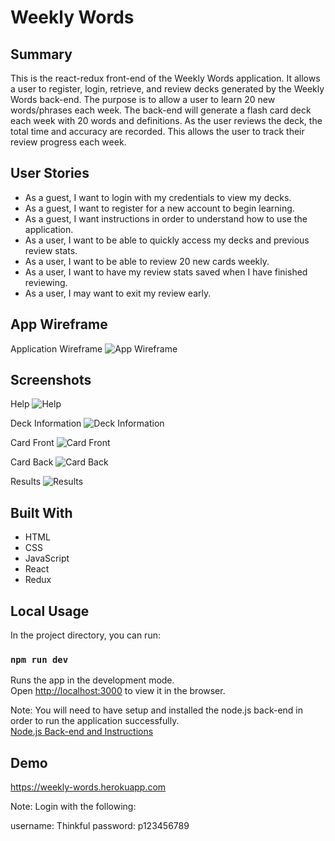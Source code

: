 # Weekly Words

## Summary
This is the react-redux front-end of the Weekly Words application. It allows a user to register, login, retrieve, and review decks generated by the Weekly Words back-end. The purpose is to allow a user to learn 20 new words/phrases each week. The back-end will generate a flash card deck each week with 20 words and definitions. As the user reviews the deck, the total time and accuracy are recorded. This allows the user to track their review progress each week.

## User Stories
* As a guest, I want to login with my credentials to view my decks.
* As a guest, I want to register for a new account to begin learning.
* As a guest, I want instructions in order to understand how to use the application.
* As a user, I want to be able to quickly access my decks and previous review stats.
* As a user, I want to be able to review 20 new cards weekly.
* As a user, I want to have my review stats saved when I have finished reviewing.
* As a user, I may want to exit my review early.

## App Wireframe

Application Wireframe
![App Wireframe](https://nicera.in/resources/ww/AppWireframe-weeklyWords.png)


## Screenshots

Help
![Help](https://nicera.in/resources/ww/ss1.png)

Deck Information
![Deck Information](https://nicera.in/resources/ww/ss2.png)

Card Front
![Card Front](https://nicera.in/resources/ww/ss3.png)

Card Back
![Card Back](https://nicera.in/resources/ww/ss4.png)

Results
![Results](https://nicera.in/resources/ww/ss5.png)


## Built With
* HTML
* CSS
* JavaScript
* React
* Redux

## Local Usage

In the project directory, you can run:

### `npm run dev`

Runs the app in the development mode.<br>
Open [http://localhost:3000](http://localhost:3000) to view it in the browser.

Note: You will need to have setup and installed the node.js back-end in order to run the application successfully.<br>
[Node.js Back-end and Instructions](https://github.com/nice-rain/weekly-words-node)


## Demo
https://weekly-words.herokuapp.com

Note: Login with the following:

username: Thinkful
password: p123456789